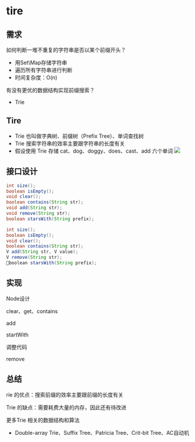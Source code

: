 # tire
## 需求
如何判断一堆不重复的字符串是否以某个前缀开头？
- 用Set\Map存储字符串
- 遍历所有字符串进行判断
- 时间复杂度：O(n)

有没有更优的数据结构实现前缀搜索？
- Trie

## Tire
- Trie 也叫做字典树、前缀树（Prefix Tree）、单词查找树
- Trie 搜索字符串的效率主要跟字符串的长度有关
- 假设使用 Trie 存储 cat、dog、doggy、does、cast、add 六个单词
![](https://gitee.com/jarrysong/img/raw/master/img/20200916080209.png)

## 接口设计
```java
int size(); 
boolean isEmpty(); 
void clear(); 
boolean contains(String str); 
void add(String str); 
void remove(String str); 
boolean starsWith(String prefix);
```

```java
int size(); 
boolean isEmpty(); 
void clear(); 
boolean contains(String str); 
V add(String str, V value); 
V remove(String str); 
boolean starsWith(String prefix); 
```

## 实现
Node设计

clear、get、contains

add

startWith

调整代码

remove


                



## 总结
rie 的优点：搜索前缀的效率主要跟前缀的长度有关

Trie 的缺点：需要耗费大量的内存，因此还有待改进

更多Trie 相关的数据结构和算法 
- Double-array Trie、Suffix Tree、Patricia Tree、Crit-bit Tree、AC自动机